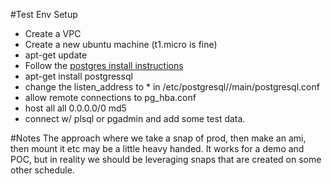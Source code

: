 

#Test Env Setup

- Create a VPC
- Create a new ubuntu machine (t1.micro is fine) 
- apt-get update
- Follow the [postgres install instructions](https://help.ubuntu.com/community/PostgreSQL)
- apt-get install postgressql
- change the listen_address to * in /etc/postgresql/<version>/main/postgresql.conf
- allow remote connections to pg_hba.conf
- host    all             all             0.0.0.0/0               md5
- connect w/ plsql or pgadmin and add some test data.


#Notes
The approach where we take a snap of prod, then make an ami, then mount it etc may be a little heavy handed. It works for a demo and POC, but in reality we should be leveraging snaps that are created on some other schedule. 



